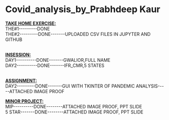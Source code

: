# Covid_analysis_by_Prabhdeep Kaur
<b><u>TAKE HOME EXERCISE:</u></b><br>
THE#1---------DONE<br>
THE#2---------DONE-------UPLOADED CSV FILES IN JUPYTER AND GITHUB<br><br>

<b><u>INSESSION:</u></b><br>
DAY1----------DONE-------GWALIOR,FULL NAME<br>
DAY2----------DONE-------IFR_CMR,5 STATES<br><br>

<b><u>ASSIGNMENT:</u></b><br>
DAY2---------DONE-------GUI WITH TKINTER OF PANDEMIC ANALYSIS-----ATTACHED IMAGE PROOF<br>

<b><u>MINOR PROJECT:</u></b><br>
MIP----------DONE--------ATTACHED IMAGE PROOF, PPT SLIDE<br>
5 STAR-------DONE--------ATTACHED IMAGE PROOF, PPT SLIDE<br>

